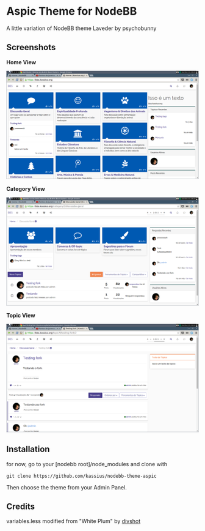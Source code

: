 Aspic Theme for NodeBB
=========================

A little variation of NodeBB theme Laveder by psychobunny

## Screenshots

**Home View**

![Home View](screenshot/home.png)

**Category View**

![Category View](screenshot/category.png)

**Topic View**

![Topic View](screenshot/topic.png)

## Installation

for now, go to your [nodebb root]/node_modules and clone with

```
git clone https://github.com/kassius/nodebb-theme-aspic
```

Then choose the theme from your Admin Panel.

## Credits

variables.less modified from "White Plum" by [divshot](https://github.com/divshot/)
